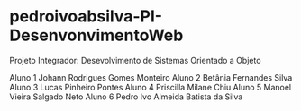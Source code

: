 # pedroivoabsilva-PI-DesenvonvimentoWeb

Projeto Integrador: Desevolvimento de Sistemas Orientado a Objeto

Aluno 1 Johann Rodrigues Gomes Monteiro
Aluno 2 Betânia Fernandes Silva
Aluno 3 Lucas Pinheiro Pontes
Aluno 4 Priscilla Milane Chiu
Aluno 5 Manoel Vieira Salgado Neto
Aluno 6 Pedro Ivo Almeida Batista da Silva
